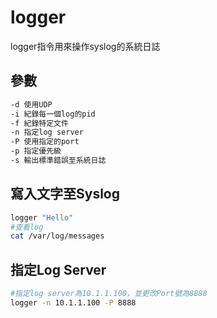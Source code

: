 # logger

logger指令用來操作syslog的系統日誌

## 參數

```bash
-d 使用UDP
-i 紀錄每一個log的pid
-f 紀錄特定文件
-n 指定log server
-P 使用指定的port
-p 指定優先級
-s 輸出標準錯誤至系統日誌
```

## 寫入文字至Syslog

```bash
logger "Hello"
#查看log
cat /var/log/messages
```

## 指定Log Server

```bash
#指定log server為10.1.1.100，並更改Port號為8888
logger -n 10.1.1.100 -P 8888
```